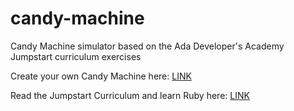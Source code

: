 # candy-machine
Candy Machine simulator based on the Ada Developer's Academy Jumpstart curriculum exercises

Create your own Candy Machine here: [LINK](https://github.com/Ada-Developers-Academy/jump-start/blob/master/lessons/10-programming-expressions/assignments/candy-machine.md)

Read the Jumpstart Curriculum and learn Ruby here: [LINK](https://github.com/Ada-Developers-Academy/jump-start/)
